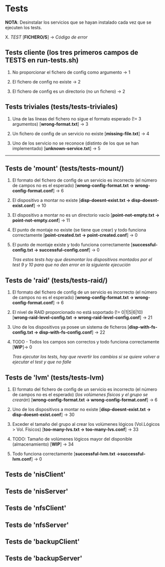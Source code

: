# Tests

**NOTA**: Desinstalar los servicios que se hayan instalado cada vez que se ejecuten los tests.

X. *TEST*
   [**FICHERO/S**] -> *Código de error*

## Tests cliente (los tres primeros campos de TESTS en run-tests.sh)

1. No proporcionar el fichero de config como argumento -> 1

2. El fichero de config no existe -> 2

3. El fichero de config es un directorio (no un fichero) -> 2

## Tests triviales (tests/tests-triviales)

1. Una de las líneas del fichero no sigue el formato esperado (!= 3 argumentos)
   [**wrong-format.txt**] -> 3

2. Un fichero de config de un servicio no existe
   [**missing-file.txt**] -> 4

3. Uno de los servicio no se reconoce (distinto de los que se han implementado)
   [**unknown-service.txt**] -> 5

---

## Tests de 'mount' (tests/tests-mount/)

1. El formato del fichero de config de un servicio es incorrecto
   (el número de campos no es el esperado)
   [**wrong-config-format.txt -> wrong-config-format.conf**] -> 6

2. El dispositivo a montar no existe
   [**disp-doesnt-exist.txt -> disp-doesnt-exist.conf**] -> 10

3. El dispositivo a montar no es un directorio vacío
   [**point-not-empty.txt -> point-not-empty.conf**] -> 11

4. El punto de montaje no existe (se tiene que crear) y todo funciona correctamente
   [**point-created.txt -> point-created.conf**] -> 0

5. El punto de montaje existe y todo funciona correctamente
   [**successful-config.txt -> successful-config.conf**] -> 0

   *Tras estos tests hay que desmontar los dispositivos montados por el test 9 y 10 para que no den error en la siguiente ejecución*


## Tests de 'raid' (tests/tests-raid/)

1. El formato del fichero de config de un servicio es incorrecto
   (el número de campos no es el esperado)
   [**wrong-config-format.txt -> wrong-config-format.conf**] -> 6

2. El nivel de RAID proporcionado no está soportado (!= 0|1|5|6|10)
   [**wrong-raid-level-config.txt -> wrong-raid-level-config.conf**] -> 21

3. Uno de los dispositivos ya posee un sistema de ficheros
   [**disp-with-fs-config.txt -> disp-with-fs-config.conf**] -> 22

4. TODO - Todos los campos son correctos y todo funciona correctamente
   [**WIP**]-> 0

   *Tras ejecutar los tests, hay que revertir los cambios si se quiere volver a ejecutar el test y que no falle*

## Tests de 'lvm' (tests/tests-lvm)

1. El formato del fichero de config de un servicio es incorrecto
   (el número de campos no es el esperado)
   (*los volúmenes físicos y el grupo se crearán*)
   [**wrong-config-format.txt -> wrong-config-format.conf**] -> 6

2. Uno de los dispositivos a montar no existe
   [**disp-doesnt-exist.txt -> disp-doesnt-exist.conf**] -> 30

3. Exceder el tamaño del grupo al crear los volúmenes lógicos
   (Vol.Lógicos > Vol. Físicos)
   [**too-many-lvs.txt -> too-many-lvs.conf**] -> 33

4. TODO: Tamaño de volúmenes lógicos mayor del disponible (almacenamiento)
   [**WIP**] -> 34

5. Todo funciona correctamente
   [**successful-lvm.txt ->successful-lvm.conf**] -> 0

## Tests de 'nisClient'
## Tests de 'nisServer'
## Tests de 'nfsClient'
## Tests de 'nfsServer'
## Tests de 'backupClient'
## Tests de 'backupServer'
